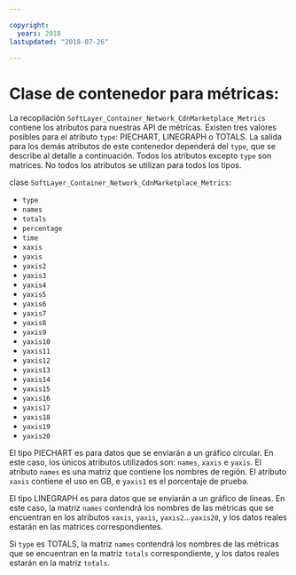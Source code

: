 ```yaml
---

copyright:
  years: 2018
lastupdated: "2018-07-26"

---
```


# Clase de contenedor para métricas:
La recopilación `SoftLayer_Container_Network_CdnMarketplace_Metrics` contiene los atributos para nuestras API de métricas. Existen tres valores posibles para el atributo `type`: PIECHART, LINEGRAPH o TOTALS. La salida para los demás atributos de este contenedor dependerá del `type`, que se describe al detalle a continuación. Todos los atributos excepto `type` son matrices. No todos los atributos se utilizan para todos los tipos.

clase `SoftLayer_Container_Network_CdnMarketplace_Metrics`:
* `type`
* `names`
* `totals`
* `percentage`
* `time`
* `xaxis`
* `yaxis`
* `yaxis2`
* `yaxis3`
* `yaxis4`
* `yaxis5`
* `yaxis6`
* `yaxis7`
* `yaxis8`
* `yaxis9`
* `yaxis10`
* `yaxis11`
* `yaxis12`
* `yaxis13`
* `yaxis14`
* `yaxis15`
* `yaxis16`
* `yaxis17`
* `yaxis18`
* `yaxis19`
* `yaxis20`

El tipo PIECHART es para datos que se enviarán a un gráfico circular. En este caso, los únicos atributos utilizados son: `names`, `xaxis` e `yaxis`. El atributo `names` es una matriz que contiene los nombres de región. El atributo `xaxis` contiene el uso en GB, e `yaxis1` es el porcentaje de prueba.


El tipo LINEGRAPH es para datos que se enviarán a un gráfico de líneas. En este caso, la matriz `names` contendrá los nombres de las métricas que se encuentran en los atributos `xaxis`, `yaxis`, `yaxis2`...`yaxis20`, y los datos reales estarán en las matrices correspondientes.


Si `type` es TOTALS, la matriz `names` contendrá los nombres de las métricas que se encuentran en la matriz `totals` correspondiente, y los datos reales estarán en la matriz `totals`.
